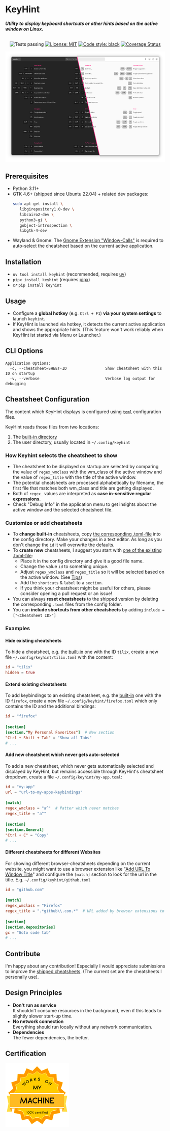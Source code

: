 # KeyHint

**_Utility to display keyboard shortcuts or other hints based on the active window on
Linux._**

<p align="center"><br>
<img alt="Tests passing" src="https://github.com/dynobo/keyhint/workflows/Test/badge.svg">
<a href="https://github.com/dynobo/keyhint/blob/main/LICENSE"><img alt="License: MIT" src="https://img.shields.io/badge/License-MIT-blue.svg"></a>
<a href="https://github.com/psf/black"><img alt="Code style: black" src="https://img.shields.io/badge/Code%20style-black-%23000000"></a>
<a href='https://coveralls.io/github/dynobo/keyhint'><img src='https://coveralls.io/repos/github/dynobo/keyhint/badge.svg' alt='Coverage Status' /></a>
</p>

![Keyhint Screenshot](https://raw.githubusercontent.com/dynobo/keyhint/main/keyhint/resources/keyhint.png)

## Prerequisites

- Python 3.11+
- GTK 4.6+ (shipped since Ubuntu 22.04) + related dev packages:
  ```sh
  sudo apt-get install \
     libgirepository1.0-dev \
     libcairo2-dev \
     python3-gi \
     gobject-introspection \
     libgtk-4-dev
  ```
- Wayland & Gnome: The
  [Gnome Extension "Window-Calls"](https://extensions.gnome.org/extension/4724/window-calls/)
  is required to auto-select the cheatsheet based on the current active application.

## Installation

- `uv tool install keyhint` (recommended, requires [uv](https://docs.astral.sh/uv/))
- `pipx install keyhint` (requires [pipx](https://pipx.pypa.io/))
- _or_ `pip install keyhint`

## Usage

- Configure a **global hotkey** (e.g. `Ctrl + F1`) **via your system settings** to
  launch `keyhint`.
- If KeyHint is launched via hotkey, it detects the current active application and shows
  the appropriate hints. (This feature won't work reliably when KeyHint ist started via
  Menu or Launcher.)

## CLI Options

```
Application Options:
  -c, --cheatsheet=SHEET-ID                 Show cheatsheet with this ID on startup
  -v, --verbose                             Verbose log output for debugging
```

## Cheatsheet Configuration

The content which KeyHint displays is configured using [`toml`](https://toml.io/en/)
configuration files.

KeyHint reads those files from two locations:

1. The [built-in directory](https://github.com/dynobo/keyhint/tree/main/keyhint/config)
1. The user directory, usually located in `~/.config/keyhint`

### How Keyhint selects the cheatsheet to show

- The cheatsheet to be displayed on startup are selected by comparing the value of
  `regex_wmclass` with the wm_class of the active window and the value of `regex_title`
  with the title of the active window.
- The potential cheatsheets are processed alphabetically by filename, the first file
  that matches both wm_class and title are getting displayed.
- Both of `regex_` values are interpreted as **case in-sensitive regular expressions**.
- Check "Debug Info" in the application menu to get insights about the active window and
  the selected cheatsheet file.

### Customize or add cheatsheets

- To **change built-in** cheatsheets, copy
  [the corresponding .toml-file](https://github.com/dynobo/keyhint/tree/main/src/keyhint/config)
  into the config directory. Make your changes in a text editor. As long as you don't
  change the `id` it will overwrite the defaults.
- To **create new** cheatsheets, I suggest you start with
  [one of the existing .toml-file](https://github.com/dynobo/keyhint/tree/main/src/keyhint/config):
  - Place it in the config directory and give it a good file name.
  - Change the value `id` to something unique.
  - Adjust `regex_wmclass` and `regex_title` so it will be selected based on the active
    window. (See [Tips](#tips))
  - Add the `shortcuts` & `label` to a `section`.
  - If you think your cheatsheet might be useful for others, please consider opening a
    pull request or an issue!
- You can always **reset cheatsheets** to the shipped version by deleting the
  corresponding `.toml` files from the config folder.
- You can **include shortcuts from other cheatsheets** by adding
  `include = ["<Cheatsheet ID>"]`

### Examples

#### Hide existing cheatsheets

To hide a cheatsheet, e.g. the
[built-in](https://github.com/dynobo/keyhint/blob/main/keyhint/config/tilix.toml) one
with the ID `tilix`, create a new file `~/.config/keyhint/tilix.toml` with the content:

```toml
id = "tilix"
hidden = true
```

#### Extend existing cheatsheets

To add keybindings to an existing cheatsheet, e.g. the
[built-in](https://github.com/dynobo/keyhint/blob/main/keyhint/config/firefox.toml) one
with the ID `firefox`, create a new file `~/.config/keyhint/firefox.toml` which only
contains the ID and the additional bindings:

```toml
id = "firefox"

[section]
[section."My Personal Favorites"]  # New section
"Ctrl + Shift + Tab" = "Show all Tabs"
# ...
```

#### Add new cheatsheet which never gets auto-selected

To add a new cheatsheet, which never gets automatically selected and displayed by
KeyHint, but remains accessible through KeyHint's cheatsheet dropdown, create a file
`~/.config/keyhint/my-app.toml`:

```toml
id = "my-app"
url = "url-to-my-apps-keybindings"

[match]
regex_wmclass = "a^"  # Patter which never matches
regex_title = "a^"

[section]
[section.General]
"Ctrl + C" = "Copy"
# ...

```

#### Different cheatsheets for different Websites

For showing different browser-cheatsheets depending on the current website, you might
want to use a browser extension like
"[Add URL To Window Title](https://addons.mozilla.org/en-US/firefox/addon/add-url-to-window-title/)"
and configure the `[match]` section to look for the url in the title. E.g.
`~/.config/keyhint/github.toml`

```toml
id = "github.com"

[match]
regex_wmclass = "Firefox"
regex_title = ".*github\\.com.*"  # URL added by browser extensions to window title

[section]
[section.Repositories]
gc = "Goto code tab"
# ...
```

## Contribute

I'm happy about any contribution! Especially I would appreciate submissions to improve
the
[shipped cheatsheets](https://github.com/dynobo/keyhint/tree/main/src/keyhint/config).
(The current set are the cheatsheets I personally use).

## Design Principles

- **Don't run as service**<br>It shouldn't consume resources in the background, even if
  this leads to slightly slower start-up time.
- **No network connection**<br>Everything should run locally without any network
  communication.
- **Dependencies**<br>The fewer dependencies, the better.

## Certification

![WOMM](https://raw.githubusercontent.com/dynobo/lmdiag/master/badge.png)
